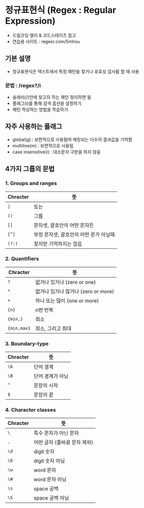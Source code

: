 # 정규표현식 (Regex : Regular Expression)
- 드림코딩 엘리 & 코드스테이츠 참고
- 연습용 사이트 : regexr.com/5mhou

## 기본 설명
- 정규표현식은 텍스트에서 특정 패턴을 찾거나 유효성 검사를 할 때 사용

### 문법 : /regex?/i
- 슬래쉬(/)안에 찾고자 하는 패턴 정리하면 됨
- 플래그(i)를 통해 검색 옵션을 설정하기
- 패턴 작성하는 방법을 학습하기

## 자주 사용하는 플래그
- global(g) : 보편적으로 사용됨며 매칭되는 다수의 결과값을 기억함
- multiline(m) : 보편적으로 사용됨
- case insensitive(i) : 대소문자 구분을 하지 않음

## 4가지 그룹의 문법

### 1. Groups and ranges

| Chracter | 뜻                                     |
| -------- | -------------------------------------- |
| `\|`     | 또는                                   |
| `()`     | 그룹                                   |
| `[]`     | 문자셋, 괄호안의 어떤 문자든           |
| `[^]`    | 부정 문자셋, 괄호안의 어떤 문가 아닐때 |
| `(?:)`   | 찾지만 기억하지는 않음                 |

### 2. Quantifiers

| Chracter    | 뜻                                  |
| ----------- | ----------------------------------- |
| `?`         | 없거나 있거나 (zero or one)         |
| `*`         | 없거나 있거나 많거나 (zero or more) |
| `+`         | 하나 또는 많이 (one or more)        |
| `{n}`       | n번 반복                            |
| `{min,}`    | 최소                                |
| `{min,max}` | 최소, 그리고 최대                   |

### 3. Boundary-type

| Chracter | 뜻               |
| -------- | ---------------- |
| `\b`     | 단어 경계        |
| `\B`     | 단어 경계가 아님 |
| `^`      | 문장의 시작      |
| `$`      | 문장의 끝        |

### 4. Character classes

| Chracter | 뜻                           |
| -------- | ---------------------------- |
| `\`      | 특수 문자가 아닌 문자        |
| `.`      | 어떤 글자 (줄바꿈 문자 제외) |
| `\d`     | digit 숫자                   |
| `\D`     | digit 숫자 아님              |
| `\w`     | word 문자                    |
| `\W`     | word 문자 아님               |
| `\s`     | space 공백                   |
| `\S`     | space 공백 아님              |

